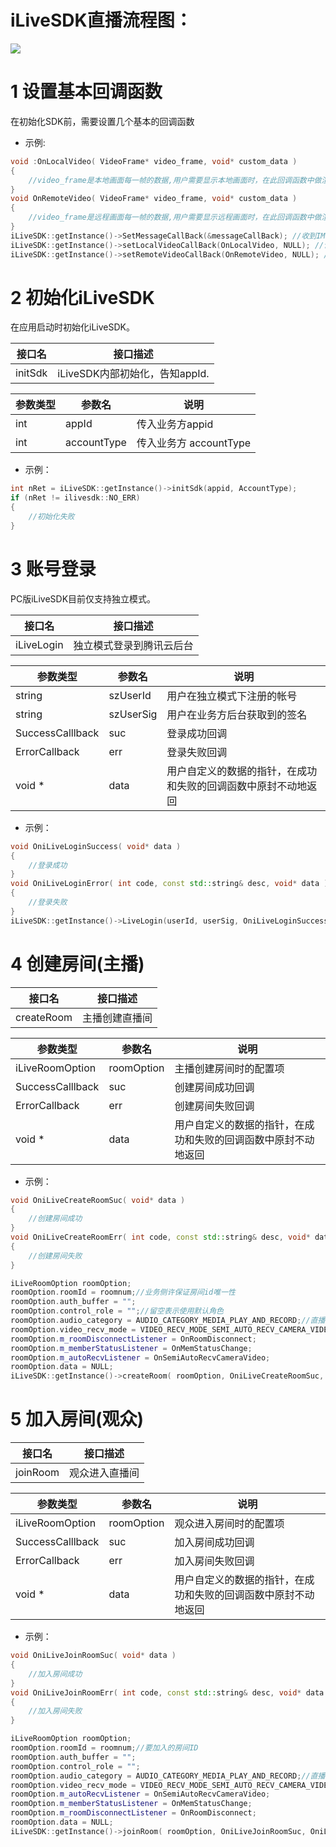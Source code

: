 # iLiveSDK直播流程图：

![](http://mc.qcloudimg.com/static/img/06d2fb5027be53492249d4b81bd2f5a5/image.png)

# 1 设置基本回调函数
在初始化SDK前，需要设置几个基本的回调函数

* 示例:
```c++
void :OnLocalVideo( VideoFrame* video_frame, void* custom_data )
{
	//video_frame是本地画面每一帧的数据,用户需要显示本地画面时，在此回调函数中做渲染，渲染代码可参考随心播;
}
void OnRemoteVideo( VideoFrame* video_frame, void* custom_data )
{
	//video_frame是远程画面每一帧的数据,用户需要显示远程画面时，在此回调函数中做渲染，渲染代码可参考随心播;
}
iLiveSDK::getInstance()->SetMessageCallBack(&messageCallBack); //收到IM消息的回调;
iLiveSDK::getInstance()->setLocalVideoCallBack(OnLocalVideo, NULL); //设置本地视频的回调函数;
iLiveSDK::getInstance()->setRemoteVideoCallBack(OnRemoteVideo, NULL); //设置远程视频的回调函数;
```

# 2 初始化iLiveSDK
在应用启动时初始化iLiveSDK。

|接口名|接口描述|
|---|---|
|initSdk|iLiveSDK内部初始化，告知appId.|

|参数类型|参数名|说明|
|---|---|---|
|int|appId|传入业务方appid|
|int|accountType|传入业务方 accountType|

* 示例：
```c++
int nRet = iLiveSDK::getInstance()->initSdk(appid, AccountType);
if (nRet != ilivesdk::NO_ERR)
{
	//初始化失败
}
```

# 3 账号登录
PC版iLiveSDK目前仅支持独立模式。

|接口名|接口描述|
|---|---|
|iLiveLogin|独立模式登录到腾讯云后台|

|参数类型|参数名|说明|
|---|---|---|
|string |szUserId|用户在独立模式下注册的帐号|
|string |szUserSig|用户在业务方后台获取到的签名|
|SuccessCalllback|suc|登录成功回调|
| ErrorCallback |err|登录失败回调|
|  void * |data |用户自定义的数据的指针，在成功和失败的回调函数中原封不动地返回 |

* 示例：
```c++
void OniLiveLoginSuccess( void* data )
{
	//登录成功
}
void OniLiveLoginError( int code, const std::string& desc, void* data )
{
	//登录失败
}
iLiveSDK::getInstance()->LiveLogin(userId, userSig, OniLiveLoginSuccess, OniLiveLoginError, NULL);
```

# 4 创建房间(主播)

|接口名|接口描述|
|---|---|
|createRoom |主播创建直播间|

|参数类型|参数名|说明|
|---|---|---|
| iLiveRoomOption|roomOption|主播创建房间时的配置项|
| SuccessCalllback|suc|创建房间成功回调|
| ErrorCallback |err|创建房间失败回调|
| void * |data |用户自定义的数据的指针，在成功和失败的回调函数中原封不动地返回|

* 示例：
```c++
void OniLiveCreateRoomSuc( void* data )
{
	//创建房间成功
}
void OniLiveCreateRoomErr( int code, const std::string& desc, void* data )
{
	//创建房间失败
}

iLiveRoomOption roomOption;
roomOption.roomId = roomnum;//业务侧许保证房间id唯一性
roomOption.auth_buffer = "";
roomOption.control_role = "";//留空表示使用默认角色
roomOption.audio_category = AUDIO_CATEGORY_MEDIA_PLAY_AND_RECORD;//直播场景
roomOption.video_recv_mode = VIDEO_RECV_MODE_SEMI_AUTO_RECV_CAMERA_VIDEO; //半自动模式
roomOption.m_roomDisconnectListener = OnRoomDisconnect;
roomOption.m_memberStatusListener = OnMemStatusChange;
roomOption.m_autoRecvListener = OnSemiAutoRecvCameraVideo;
roomOption.data = NULL;
iLiveSDK::getInstance()->createRoom( roomOption, OniLiveCreateRoomSuc, OniLiveCreateRoomErr, NULL );
```

# 5 加入房间(观众)

|接口名|接口描述|
|---|---|
|joinRoom |观众进入直播间|

|参数类型|参数名|说明|
|---|---|---|
|iLiveRoomOption|roomOption|观众进入房间时的配置项|
| SuccessCalllback|suc|加入房间成功回调|
| ErrorCallback |err|加入房间失败回调|
| void * |data |用户自定义的数据的指针，在成功和失败的回调函数中原封不动地返回|

* 示例：
```c++
void OniLiveJoinRoomSuc( void* data )
{
	//加入房间成功
}
void OniLiveJoinRoomErr( int code, const std::string& desc, void* data )
{
	//加入房间失败
}

iLiveRoomOption roomOption;
roomOption.roomId = roomnum;//要加入的房间ID	
roomOption.auth_buffer = "";
roomOption.control_role = "";
roomOption.audio_category = AUDIO_CATEGORY_MEDIA_PLAY_AND_RECORD;//直播场景
roomOption.video_recv_mode = VIDEO_RECV_MODE_SEMI_AUTO_RECV_CAMERA_VIDEO; //半自动模式
roomOption.m_autoRecvListener = OnSemiAutoRecvCameraVideo;
roomOption.m_memberStatusListener = OnMemStatusChange;
roomOption.m_roomDisconnectListener = OnRoomDisconnect;
roomOption.data = NULL;
iLiveSDK::getInstance()->joinRoom( roomOption, OniLiveJoinRoomSuc, OniLiveJoinRoomErr, NULL );
```

